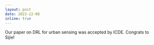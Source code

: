 ```yaml
---
layout: post
date: 2023-12-08
inline: true
---
```

Our paper on DRL for urban sensing was accepted by ICDE. Congrats to Sijie!